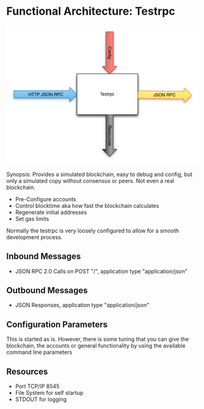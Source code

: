 # Functional Architecture: Testrpc

![Architecture](./images/arch_testrpc.png)

Synopsis: Provides a simulated blockchain, easy to debug and config, but only a simulated copy without consensus or peers. Not even a real blockchain.

* Pre-Configure accounts
* Control blocktime aka how fast the blockchain calculates
* Regenerate initial addresses  
* Set gas limits

Normally the testrpc is very loosely configured to allow for a smooth development process.

##  Inbound Messages

* JSON RPC 2.0 Calls on POST "/", application type "application/json"

## Outbound Messages

* JSON Responses, application type "application/json"

## Configuration Parameters

This is started as is. However, there is some tuning that you can give the blockchain, the accounts or general functionality by using the available command line parameters

## Resources

* Port TCP/IP 8545
* File System for self startup
* STDOUT for logging
